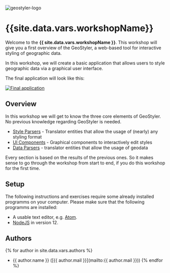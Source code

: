 
![geostyler-logo](images/geo-styler-logo.jpg)

# {{site.data.vars.workshopName}}

Welcome to the **{{ site.data.vars.workshopName }}**. This workshop will give you a first overview
of the GeoStyler, a web-based tool for interactive styling of geographic data.

In this workshop, we will create a basic application that allows users to style geographic data via a graphical user interface.

The final application will look like this:

[![Final application](./images/geostyler-workshop.gif)](./images/geostyler-workshop.gif)

## Overview

In this workshop we will get to know the three core elements of GeoStyler. No previous knowledge regarding GeoStyler is needed.

- [Style Parsers](#style-parsers-readme) - Translator entities that allow the usage of (nearly) any styling format
- [UI Components](#ui-components-readme) - Graphical components to interactively edit styles
- [Data Parsers](#data-parsers-readme) - translator entities that allow the usage of geodata

Every section is based on the results of the previous ones. So it makes sense to go through the workshop from start
to end, if you do this workshop for the first time.

## Setup

The following instructions and exercises require some already installed programms on your computer.
Please make sure that the following programms are installed:

- A usable text editor, e.g. [Atom](https://atom.io/).
- [NodeJS](https://nodejs.org/en/) in version 12.

## Authors

{% for author in site.data.vars.authors %}

- {{ author.name }} ([{{ author.mail }}](mailto:{{ author.mail }}))
  {% endfor %}
